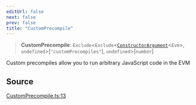 ```yaml
---
editUrl: false
next: false
prev: false
title: "CustomPrecompile"
---
```


> **CustomPrecompile**: `Exclude`\<`Exclude`\<[`ConstructorArgument`](/reference/tevm/precompiles/type-aliases/constructorargument/)\<`Evm`\>, `undefined`\>\[`"customPrecompiles"`\], `undefined`\>\[`number`\]

Custom precompiles allow you to run arbitrary JavaScript code in the EVM

## Source

[CustomPrecompile.ts:13](https://github.com/evmts/tevm-monorepo/blob/main/packages/precompiles/src/CustomPrecompile.ts#L13)
